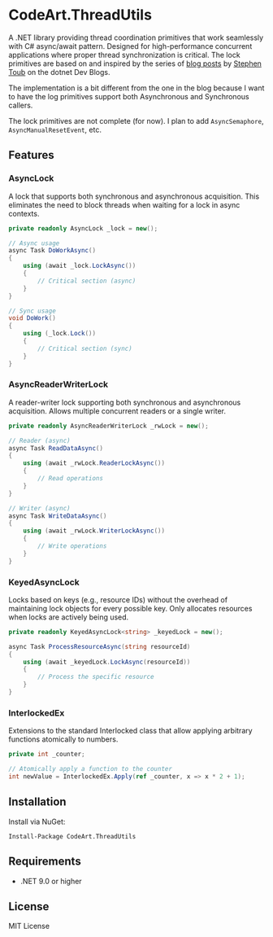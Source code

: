﻿# CodeArt.ThreadUtils

A .NET library providing thread coordination primitives that work seamlessly with C\# async/await pattern. Designed for high-performance concurrent applications where proper thread synchronization is critical.
The lock primitives are based on and inspired by the series of [blog posts](https://devblogs.microsoft.com/dotnet/building-async-coordination-primitives-part-6-asynclock/) by [Stephen Toub](https://devblogs.microsoft.com/dotnet/author/toub) on the dotnet Dev Blogs.

The implementation is a bit different from the one in the blog because I want to have the log primitives support both Asynchronous and Synchronous callers.

The lock primitives are not complete (for now). I plan to add `AsyncSemaphore`, `AsyncManualResetEvent`, etc. 

## Features

### AsyncLock

A lock that supports both synchronous and asynchronous acquisition. This eliminates the need to block threads when waiting for a lock in async contexts.

```csharp
private readonly AsyncLock _lock = new();

// Async usage
async Task DoWorkAsync()
{
    using (await _lock.LockAsync())
    {
        // Critical section (async)
    }
}

// Sync usage
void DoWork()
{
    using (_lock.Lock())
    {
        // Critical section (sync)
    }
}
```

### AsyncReaderWriterLock

A reader-writer lock supporting both synchronous and asynchronous acquisition. Allows multiple concurrent readers or a single writer.

```csharp
private readonly AsyncReaderWriterLock _rwLock = new();

// Reader (async)
async Task ReadDataAsync()
{
    using (await _rwLock.ReaderLockAsync())
    {
        // Read operations
    }
}

// Writer (async)
async Task WriteDataAsync()
{
    using (await _rwLock.WriterLockAsync())
    {
        // Write operations
    }
}
```

### KeyedAsyncLock

Locks based on keys (e.g., resource IDs) without the overhead of maintaining lock objects for every possible key. Only allocates resources when locks are actively being used.

```csharp
private readonly KeyedAsyncLock<string> _keyedLock = new();

async Task ProcessResourceAsync(string resourceId)
{
    using (await _keyedLock.LockAsync(resourceId))
    {
        // Process the specific resource
    }
}
```

### InterlockedEx

Extensions to the standard Interlocked class that allow applying arbitrary functions atomically to numbers.

```csharp
private int _counter;

// Atomically apply a function to the counter
int newValue = InterlockedEx.Apply(ref _counter, x => x * 2 + 1);
```

## Installation

Install via NuGet:

```
Install-Package CodeArt.ThreadUtils
```

## Requirements

- .NET 9.0 or higher

## License

MIT License
